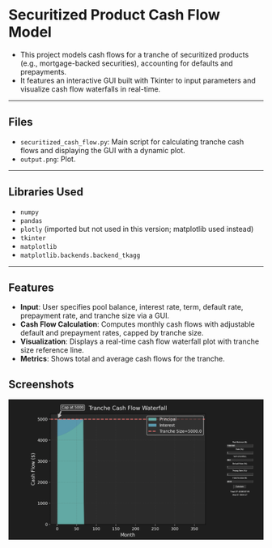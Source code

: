 # Securitized Product Cash Flow Model

- This project models cash flows for a tranche of securitized products (e.g., mortgage-backed securities), accounting for defaults and prepayments.
- It features an interactive GUI built with Tkinter to input parameters and visualize cash flow waterfalls in real-time.

---

## Files
- `securitized_cash_flow.py`: Main script for calculating tranche cash flows and displaying the GUI with a dynamic plot.
- `output.png`: Plot.

---

## Libraries Used
- `numpy`
- `pandas`
- `plotly` (imported but not used in this version; matplotlib used instead)
- `tkinter`
- `matplotlib`
- `matplotlib.backends.backend_tkagg`

---

## Features
- **Input**: User specifies pool balance, interest rate, term, default rate, prepayment rate, and tranche size via a GUI.
- **Cash Flow Calculation**: Computes monthly cash flows with adjustable default and prepayment rates, capped by tranche size.
- **Visualization**: Displays a real-time cash flow waterfall plot with tranche size reference line.
- **Metrics**: Shows total and average cash flows for the tranche.

## Screenshots
![PLOT](output_.png)
